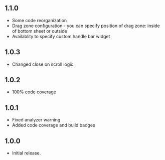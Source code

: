## 1.1.0

* Some code reorganization
* Drag zone configuration - you can specify position of drag zone: inside of bottom sheet or outside
* Availablity to specify custom handle bar widget

## 1.0.3

* Changed close on scroll logic

## 1.0.2

* 100% code coverage

## 1.0.1

* Fixed analyzer warning
* Added code coverage and build badges

## 1.0.0

* Initial release.
